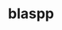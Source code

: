 ---
title: "blaspp"
layout: cache
categories: [package, develop-2023-10-29]
meta: {"versions": ["2023.08.25"], "compilers": ["cce@=15.0.1", "gcc@=11.4.0", "gcc@=9.4.0", "oneapi@=2023.2.0"], "oss": ["rhel8", "ubuntu20.04"], "platforms": ["linux"], "targets": ["neoverse_v1", "ppc64le", "x86_64_v3", "zen4"], "stacks": ["e4s", "e4s-cray-rhel", "e4s-neoverse_v1", "e4s-oneapi", "e4s-power", "e4s-rocm-external", "root"], "num_specs": 16, "num_specs_by_stack": {"root": 16, "e4s-cray-rhel": 1, "e4s-neoverse_v1": 4, "e4s-power": 2, "e4s-rocm-external": 2, "e4s": 5, "e4s-oneapi": 2}}
spec_details: [{"hash": "qzzdgy2pl7av2r4zc5pwl4q32oxjxkcy", "compiler": "cce@=15.0.1", "versions": ["2023.08.25"], "os": "rhel8", "platform": "linux", "target": "zen4", "variants": ["build_system=cmake", "build_type=Release", "~cuda", "generator=make", "~ipo", "+openmp", "~rocm", "+shared", "~sycl"], "stacks": ["root", "e4s-cray-rhel"], "size": "-", "tarball": "https://binaries.spack.io/releases/develop-2023-10-29/build_cache/linux-rhel8-zen4/cce-15.0.1/blaspp-2023.08.25/linux-rhel8-zen4-cce-15.0.1-blaspp-2023.08.25-qzzdgy2pl7av2r4zc5pwl4q32oxjxkcy.spack"}, {"hash": "2tdwvxja2axd72b3cbimgnv5it5fqxba", "compiler": "gcc@=11.4.0", "versions": ["2023.08.25"], "os": "ubuntu20.04", "platform": "linux", "target": "neoverse_v1", "variants": ["build_system=cmake", "build_type=Release", "+cuda", "cuda_arch=80", "generator=make", "~ipo", "+openmp", "~rocm", "+shared", "~sycl"], "stacks": ["e4s-neoverse_v1", "root"], "size": "-", "tarball": "https://binaries.spack.io/releases/develop-2023-10-29/build_cache/linux-ubuntu20.04-neoverse_v1/gcc-11.4.0/blaspp-2023.08.25/linux-ubuntu20.04-neoverse_v1-gcc-11.4.0-blaspp-2023.08.25-2tdwvxja2axd72b3cbimgnv5it5fqxba.spack"}, {"hash": "ihu4jpip2ljck3clkvqqeh4eiebmhoei", "compiler": "gcc@=11.4.0", "versions": ["2023.08.25"], "os": "ubuntu20.04", "platform": "linux", "target": "neoverse_v1", "variants": ["build_system=cmake", "build_type=Release", "+cuda", "cuda_arch=75", "generator=make", "~ipo", "+openmp", "~rocm", "+shared", "~sycl"], "stacks": ["e4s-neoverse_v1", "root"], "size": "-", "tarball": "https://binaries.spack.io/releases/develop-2023-10-29/build_cache/linux-ubuntu20.04-neoverse_v1/gcc-11.4.0/blaspp-2023.08.25/linux-ubuntu20.04-neoverse_v1-gcc-11.4.0-blaspp-2023.08.25-ihu4jpip2ljck3clkvqqeh4eiebmhoei.spack"}, {"hash": "vmaebfzzbyl5rmkmmtpjbamep4arbyrl", "compiler": "gcc@=11.4.0", "versions": ["2023.08.25"], "os": "ubuntu20.04", "platform": "linux", "target": "neoverse_v1", "variants": ["build_system=cmake", "build_type=Release", "+cuda", "cuda_arch=90", "generator=make", "~ipo", "+openmp", "~rocm", "+shared", "~sycl"], "stacks": ["e4s-neoverse_v1", "root"], "size": "-", "tarball": "https://binaries.spack.io/releases/develop-2023-10-29/build_cache/linux-ubuntu20.04-neoverse_v1/gcc-11.4.0/blaspp-2023.08.25/linux-ubuntu20.04-neoverse_v1-gcc-11.4.0-blaspp-2023.08.25-vmaebfzzbyl5rmkmmtpjbamep4arbyrl.spack"}, {"hash": "aasferoqnbmhtecfupv7gca65nxtxaxb", "compiler": "gcc@=11.4.0", "versions": ["2023.08.25"], "os": "ubuntu20.04", "platform": "linux", "target": "neoverse_v1", "variants": ["build_system=cmake", "build_type=Release", "~cuda", "generator=make", "~ipo", "+openmp", "~rocm", "+shared", "~sycl"], "stacks": ["e4s-neoverse_v1", "root"], "size": "-", "tarball": "https://binaries.spack.io/releases/develop-2023-10-29/build_cache/linux-ubuntu20.04-neoverse_v1/gcc-11.4.0/blaspp-2023.08.25/linux-ubuntu20.04-neoverse_v1-gcc-11.4.0-blaspp-2023.08.25-aasferoqnbmhtecfupv7gca65nxtxaxb.spack"}, {"hash": "gl3d7ekjzto35gkd4p4ulhpbnnwmsb5o", "compiler": "gcc@=9.4.0", "versions": ["2023.08.25"], "os": "ubuntu20.04", "platform": "linux", "target": "ppc64le", "variants": ["build_system=cmake", "build_type=Release", "~cuda", "generator=make", "~ipo", "+openmp", "~rocm", "+shared", "~sycl"], "stacks": ["root", "e4s-power"], "size": "-", "tarball": "https://binaries.spack.io/releases/develop-2023-10-29/build_cache/linux-ubuntu20.04-ppc64le/gcc-9.4.0/blaspp-2023.08.25/linux-ubuntu20.04-ppc64le-gcc-9.4.0-blaspp-2023.08.25-gl3d7ekjzto35gkd4p4ulhpbnnwmsb5o.spack"}, {"hash": "6xwxtyrqpzbrwa5kqwdo7vgui6kkdaf3", "compiler": "gcc@=9.4.0", "versions": ["2023.08.25"], "os": "ubuntu20.04", "platform": "linux", "target": "ppc64le", "variants": ["build_system=cmake", "build_type=Release", "+cuda", "cuda_arch=70", "generator=make", "~ipo", "+openmp", "~rocm", "+shared", "~sycl"], "stacks": ["root", "e4s-power"], "size": "-", "tarball": "https://binaries.spack.io/releases/develop-2023-10-29/build_cache/linux-ubuntu20.04-ppc64le/gcc-9.4.0/blaspp-2023.08.25/linux-ubuntu20.04-ppc64le-gcc-9.4.0-blaspp-2023.08.25-6xwxtyrqpzbrwa5kqwdo7vgui6kkdaf3.spack"}, {"hash": "pcd2qc5qtyr7w6jg2thqqpp6zzrz2ynv", "compiler": "gcc@=11.4.0", "versions": ["2023.08.25"], "os": "ubuntu20.04", "platform": "linux", "target": "x86_64_v3", "variants": ["amdgpu_target=gfx908", "build_system=cmake", "build_type=Release", "~cuda", "generator=make", "~ipo", "+openmp", "+rocm", "+shared", "~sycl"], "stacks": ["e4s-rocm-external", "root"], "size": "-", "tarball": "https://binaries.spack.io/releases/develop-2023-10-29/build_cache/linux-ubuntu20.04-x86_64_v3/gcc-11.4.0/blaspp-2023.08.25/linux-ubuntu20.04-x86_64_v3-gcc-11.4.0-blaspp-2023.08.25-pcd2qc5qtyr7w6jg2thqqpp6zzrz2ynv.spack"}, {"hash": "cqe7fc7v63ysvzujusnnal3rrf4v6tic", "compiler": "gcc@=11.4.0", "versions": ["2023.08.25"], "os": "ubuntu20.04", "platform": "linux", "target": "x86_64_v3", "variants": ["amdgpu_target=gfx908", "build_system=cmake", "build_type=Release", "~cuda", "generator=make", "~ipo", "+openmp", "+rocm", "+shared", "~sycl"], "stacks": ["e4s", "root"], "size": "-", "tarball": "https://binaries.spack.io/releases/develop-2023-10-29/build_cache/linux-ubuntu20.04-x86_64_v3/gcc-11.4.0/blaspp-2023.08.25/linux-ubuntu20.04-x86_64_v3-gcc-11.4.0-blaspp-2023.08.25-cqe7fc7v63ysvzujusnnal3rrf4v6tic.spack"}, {"hash": "qnv5rzcrhqjikldcjprctxwupxvbpneb", "compiler": "gcc@=11.4.0", "versions": ["2023.08.25"], "os": "ubuntu20.04", "platform": "linux", "target": "x86_64_v3", "variants": ["build_system=cmake", "build_type=Release", "+cuda", "cuda_arch=80", "generator=make", "~ipo", "+openmp", "~rocm", "+shared", "~sycl"], "stacks": ["e4s", "root"], "size": "-", "tarball": "https://binaries.spack.io/releases/develop-2023-10-29/build_cache/linux-ubuntu20.04-x86_64_v3/gcc-11.4.0/blaspp-2023.08.25/linux-ubuntu20.04-x86_64_v3-gcc-11.4.0-blaspp-2023.08.25-qnv5rzcrhqjikldcjprctxwupxvbpneb.spack"}, {"hash": "25ipr3y7wyak4mqqufylc4ukrwyak7xi", "compiler": "gcc@=11.4.0", "versions": ["2023.08.25"], "os": "ubuntu20.04", "platform": "linux", "target": "x86_64_v3", "variants": ["build_system=cmake", "build_type=Release", "+cuda", "cuda_arch=90", "generator=make", "~ipo", "+openmp", "~rocm", "+shared", "~sycl"], "stacks": ["e4s", "root"], "size": "-", "tarball": "https://binaries.spack.io/releases/develop-2023-10-29/build_cache/linux-ubuntu20.04-x86_64_v3/gcc-11.4.0/blaspp-2023.08.25/linux-ubuntu20.04-x86_64_v3-gcc-11.4.0-blaspp-2023.08.25-25ipr3y7wyak4mqqufylc4ukrwyak7xi.spack"}, {"hash": "dzhqsj7nt3ueszwj7uacvygn3ndwo43n", "compiler": "gcc@=11.4.0", "versions": ["2023.08.25"], "os": "ubuntu20.04", "platform": "linux", "target": "x86_64_v3", "variants": ["build_system=cmake", "build_type=Release", "~cuda", "generator=make", "~ipo", "+openmp", "~rocm", "+shared", "~sycl"], "stacks": ["e4s", "root"], "size": "-", "tarball": "https://binaries.spack.io/releases/develop-2023-10-29/build_cache/linux-ubuntu20.04-x86_64_v3/gcc-11.4.0/blaspp-2023.08.25/linux-ubuntu20.04-x86_64_v3-gcc-11.4.0-blaspp-2023.08.25-dzhqsj7nt3ueszwj7uacvygn3ndwo43n.spack"}, {"hash": "hts6jd2uyfhn7osh4ask6lhri3bl5jls", "compiler": "gcc@=11.4.0", "versions": ["2023.08.25"], "os": "ubuntu20.04", "platform": "linux", "target": "x86_64_v3", "variants": ["amdgpu_target=gfx90a", "build_system=cmake", "build_type=Release", "~cuda", "generator=make", "~ipo", "+openmp", "+rocm", "+shared", "~sycl"], "stacks": ["e4s", "root"], "size": "-", "tarball": "https://binaries.spack.io/releases/develop-2023-10-29/build_cache/linux-ubuntu20.04-x86_64_v3/gcc-11.4.0/blaspp-2023.08.25/linux-ubuntu20.04-x86_64_v3-gcc-11.4.0-blaspp-2023.08.25-hts6jd2uyfhn7osh4ask6lhri3bl5jls.spack"}, {"hash": "ttjupxjqt2xv3p4lw5i45msddgjt6aco", "compiler": "gcc@=11.4.0", "versions": ["2023.08.25"], "os": "ubuntu20.04", "platform": "linux", "target": "x86_64_v3", "variants": ["amdgpu_target=gfx90a", "build_system=cmake", "build_type=Release", "~cuda", "generator=make", "~ipo", "+openmp", "+rocm", "+shared", "~sycl"], "stacks": ["e4s-rocm-external", "root"], "size": "-", "tarball": "https://binaries.spack.io/releases/develop-2023-10-29/build_cache/linux-ubuntu20.04-x86_64_v3/gcc-11.4.0/blaspp-2023.08.25/linux-ubuntu20.04-x86_64_v3-gcc-11.4.0-blaspp-2023.08.25-ttjupxjqt2xv3p4lw5i45msddgjt6aco.spack"}, {"hash": "wdxiegwbilovxgno5nzdb2e2dazopexm", "compiler": "oneapi@=2023.2.0", "versions": ["2023.08.25"], "os": "ubuntu20.04", "platform": "linux", "target": "x86_64_v3", "variants": ["build_system=cmake", "build_type=Release", "~cuda", "generator=make", "~ipo", "+openmp", "~rocm", "+shared", "+sycl"], "stacks": ["e4s-oneapi", "root"], "size": "-", "tarball": "https://binaries.spack.io/releases/develop-2023-10-29/build_cache/linux-ubuntu20.04-x86_64_v3/oneapi-2023.2.0/blaspp-2023.08.25/linux-ubuntu20.04-x86_64_v3-oneapi-2023.2.0-blaspp-2023.08.25-wdxiegwbilovxgno5nzdb2e2dazopexm.spack"}, {"hash": "qymyi3pgtg6lu56owyo7vxfkhwdtvyqv", "compiler": "oneapi@=2023.2.0", "versions": ["2023.08.25"], "os": "ubuntu20.04", "platform": "linux", "target": "x86_64_v3", "variants": ["build_system=cmake", "build_type=Release", "~cuda", "generator=make", "~ipo", "+openmp", "~rocm", "+shared", "~sycl"], "stacks": ["e4s-oneapi", "root"], "size": "-", "tarball": "https://binaries.spack.io/releases/develop-2023-10-29/build_cache/linux-ubuntu20.04-x86_64_v3/oneapi-2023.2.0/blaspp-2023.08.25/linux-ubuntu20.04-x86_64_v3-oneapi-2023.2.0-blaspp-2023.08.25-qymyi3pgtg6lu56owyo7vxfkhwdtvyqv.spack"}]
---
